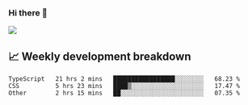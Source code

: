 ### Hi there 👋
<img align="center" src="https://github-readme-stats.vercel.app/api?username=Tumao727&show_icons=true&hide_title=true&theme=dracula" />


## 📈 Weekly development breakdown
<!--START_SECTION:waka-->

```text
TypeScript   21 hrs 2 mins   █████████████████░░░░░░░░   68.23 %
CSS          5 hrs 23 mins   ████▒░░░░░░░░░░░░░░░░░░░░   17.47 %
Other        2 hrs 15 mins   ██░░░░░░░░░░░░░░░░░░░░░░░   07.35 %
```

<!--END_SECTION:waka-->
